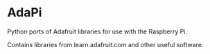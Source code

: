 AdaPi
=====

Python ports of Adafruit libraries for use with the Raspberry Pi.

Contains libraries from learn.adafruit.com and other useful software.